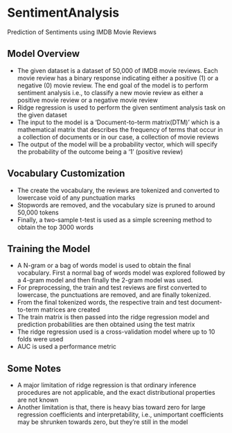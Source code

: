 # SentimentAnalysis
Prediction of Sentiments using IMDB Movie Reviews

## Model Overview
- The given dataset is a dataset of 50,000 of IMDB movie reviews. Each movie review has a binary response indicating either a positive (1) or a negative (0) movie review. The end goal of the model is to perform sentiment analysis i.e., to classify a new movie review as either a positive movie review or a negative movie review
- Ridge regression is used to perform the given sentiment analysis task on the given dataset
- The input to the model is a ‘Document-to-term matrix(DTM)’ which is a mathematical matrix that describes the frequency of terms that occur in a collection of documents or in our case, a collection of movie reviews
-	The output of the model will be a probability vector, which will specify the probability of the outcome being a ‘1’ (positive review)

## Vocabulary Customization
-	The create the vocabulary, the reviews are tokenized and converted to lowercase void of any punctuation marks
-	Stopwords are removed, and the vocabulary size is pruned to around 50,000 tokens
-	Finally, a two-sample t-test is used as a simple screening method to obtain the top 3000 words

## Training the Model
-	A N-gram or a bag of words model is used to obtain the final vocabulary. First a normal bag of words model was explored followed by a 4-gram model and then finally the 2-gram model was used. 
-	For preprocessing, the train and test reviews are first converted to lowercase, the punctuations are removed, and are finally tokenized.
-	From the final tokenized words, the respective train and test document-to-term matrices are created
-	The train matrix is then passed into the ridge regression model and prediction probabilities are then obtained using the test matrix
-	The ridge regression used is a cross-validation model where up to 10 folds were used
-	AUC is used a performance metric

## Some Notes
-	A major limitation of ridge regression is that ordinary inference procedures are not applicable, and the exact distributional properties are not known
-	Another limitation is that, there is heavy bias toward zero for large regression coefficients and interpretability, i.e., unimportant coefficients may be shrunken towards zero, but they’re still in the model




